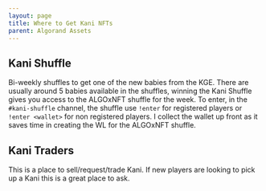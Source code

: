 ```yaml
---
layout: page
title: Where to Get Kani NFTs
parent: Algorand Assets
---
```


## Kani Shuffle
Bi-weekly shuffles to get one of the new babies from the KGE. There are usually
around 5 babies available in the shuffles, winning the Kani Shuffle gives you
access to the ALGOxNFT shuffle for the week. To enter, in the `#kani-shuffle`
channel, the shuffle use `!enter` for registered players or `!enter <wallet>`
for non registered players. I collect the wallet up front as it saves time in
creating the WL for the ALGOxNFT shuffle.

## Kani Traders
This is a place to sell/request/trade Kani. If new players are looking to pick
up a Kani this is a great place to ask. 

